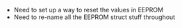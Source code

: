 - Need to set up a way to reset the values in EEPROM
- Need to re-name all the EEPROM struct stuff throughout
